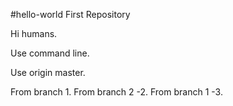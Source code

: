 #hello-world
First Repository

Hi humans.

Use command line.

Use origin master.

From branch 1.
From branch 2 -2.
From branch 1 -3.
